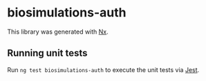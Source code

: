 # biosimulations-auth

This library was generated with [Nx](https://nx.dev).

## Running unit tests

Run `ng test biosimulations-auth` to execute the unit tests via [Jest](https://jestjs.io).
